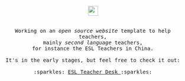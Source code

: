 <p align="center">
  <img src="https://user-images.githubusercontent.com/5679180/79618120-0daffb80-80be-11ea-819e-d2b0fa904d07.gif" width="27px">
  <br><br>
  <samp>
    <br>
   Working on an <em> open source website </em> template to help teachers,
   <br> mainly <i> second language </i> teachers, 
   <br> for instance the ESL Teachers in China.<br> <br> It's in the early stages, but feel free to check it out: 
   <br><br>  
   :sparkles: <a href="teiresa.github.com/ESL-Teacher-Desk"> ESL Teacher Desk </a> :sparkles:
  </samp>
</p>






<!--
**teiResa/teiResa** is a ✨ _special_ ✨ repository because its `README.md` (this file) appears on your GitHub profile.

Here are some ideas to get you started:

- 🔭 I’m currently working on ...
- 🌱 I’m currently learning ...
- 👯 I’m looking to collaborate on ...
- 🤔 I’m looking for help with ...
- 💬 Ask me about ...
- 📫 How to reach me: ...
- 😄 Pronouns: ...
- ⚡ Fun fact: ...
-->
